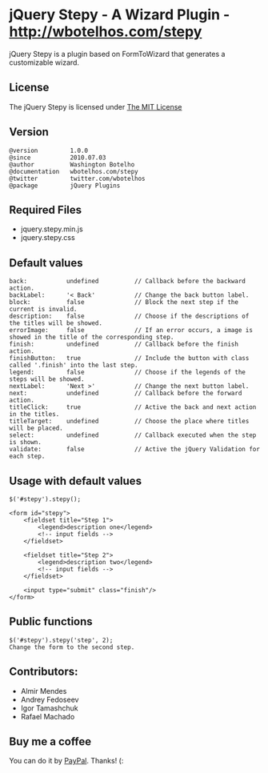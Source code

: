 # jQuery Stepy - A Wizard Plugin - http://wbotelhos.com/stepy

jQuery Stepy is a plugin based on FormToWizard that generates a customizable wizard.

## License

The jQuery Stepy is licensed under [The MIT License](http://www.opensource.org/licenses/mit-license.php)

## Version

    @version		 1.0.0
	@since			 2010.07.03
	@author			 Washington Botelho
	@documentation	 wbotelhos.com/stepy
	@twitter		 twitter.com/wbotelhos
	@package		 jQuery Plugins

## Required Files

+ jquery.stepy.min.js
+ jquery.stepy.css

## Default values

    back:           undefined          // Callback before the backward action.
    backLabel:      '< Back'           // Change the back button label.
    block:          false              // Block the next step if the current is invalid.
    description:    false              // Choose if the descriptions of the titles will be showed.
    errorImage:     false              // If an error occurs, a image is showed in the title of the corresponding step.
    finish:         undefined          // Callback before the finish action.
    finishButton:   true               // Include the button with class called '.finish' into the last step.
    legend:         false              // Choose if the legends of the steps will be showed.
    nextLabel:      'Next >'           // Change the next button label.
    next:           undefined          // Callback before the forward action.
    titleClick:     true               // Active the back and next action in the titles.
    titleTarget:    undefined          // Choose the place where titles will be placed.
    select:         undefined          // Callback executed when the step is shown.
    validate:       false              // Active the jQuery Validation for each step.

## Usage with default values

    $('#stepy').stepy();

	<form id="stepy">
		<fieldset title="Step 1">
			<legend>description one</legend>
			<!-- input fields -->
		</fieldset>

		<fieldset title="Step 2">
			<legend>description two</legend>
			<!-- input fields -->
		</fieldset>

		<input type="submit" class="finish"/>
	</form>

## Public functions

    $('#stepy').stepy('step', 2);
    Change the form to the second step.

## Contributors:

+ Almir Mendes
+ Andrey Fedoseev
+ Igor Tamashchuk
+ Rafael Machado

## Buy me a coffee

You can do it by [PayPal](https://www.paypal.com/cgi-bin/webscr?cmd=_donations&business=X8HEP2878NDEG&item_name=jQuery%20Stepy). Thanks! (: